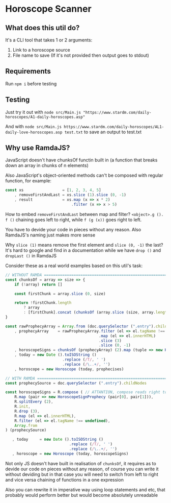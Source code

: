 # Horoscope Scanner

## What does this util do?

It's a CLI tool that takes 1 or 2 arguments:

1. Link to a horoscope source
2. File name to save (If it's not provided then output goes to stdout)

## Requirements

Run `npm i` before testing

## Testing

Just try it out with `node src/Main.js "https://www.stardm.com/daily-horoscopes/A1-daily-horoscopes.asp"`

And with `node src/Main.js https://www.stardm.com/daily-horoscopes/AL1-daily-love-horoscopes.asp test.txt` to save an output to test.txt

## Why use RamdaJS?

JavaScript doesn't have chunksOf functin built in (a function that breaks down an array in chunks of n elements)

Also JavaScript's object-oriented methods can't be composed with regular function, for example:

```javascript
const xs                 = [1, 2, 3, 4, 5]
    , removeFirstAndLast = xs.slice (1).slice (0, -1)
    , result             = xs.map (x => x * 2)
                             .filter (x => x > 5)

```

How to embed `removeFirstAndLast` between map and filter? `<object>.g (). f ()` chaining goes left to right, while `f (g (x))` goes right to left.

You have to devide your code in pieces without any reason. Also RamdaJS's naming just makes more sense

Why `slice (1)` means remove the first element and `slice (0, -1)` the last? It's hard to google and find in a documentation while we have `drop ()` and `dropLast ()` in RamdaJS

Consider these as a real world examples based on this util's task:
```javascript
// WITHOUT RAMDA ===================================================================================================
const chunksOf = array => size => {
    if (!array) return []

    const firstChunk = array.slice (0, size)

    return !firstChunk.length
        ? array
        : [firstChunk].concat (chunksOf (array.slice (size, array.length)) (size)) 
}

const rawProphecyArray = Array.from (doc.querySelector (".entry").childNodes)
    , prophecyArray    = rawProphecyArray.filter (el => el.tagName !== undefined)
                                         .map (el => el.innerHTML)
                                         .slice (3)
                                         .slice (0, -1)
    , horoscopeSigns = chunksOf (prophecyArray) (2).map (tuple => new HoroscopeSignProphecy (tuple[0], tuple[1]))
    , today = new Date ().toISOString ()
                         .replace (/T/, ' ')
                         .replace (/\..+/, '')
    , horoscope = new Horoscope (today, prophecises)

// WITH RAMDA ======================================================================================================
const prophecySource = doc.querySelector (".entry").childNodes

const horoscopeSigns = R.compose ( // ATTANTION, compose reads right to left, or down to up
    R.map (pair => new HoroscopeSignProphecy (pair[0], pair[1])),
    R.splitEvery (2),
    R.init,
    R.drop (3),
    R.map (el => el.innerHTML),
    R.filter (el => el.tagName !== undefined),
    Array.from
) (prophecySource)

   , today     = new Date ().toISOString ()
                            .replace (/T/, ' ')
                            .replace (/\..+/, '')
   , horoscope = new Horoscope (today, horoscopeSigns)
```
Not only JS doesn't have built in realisation of `chunksOf`, it requires as to devide our code on pieces without any reason, of course you can write it without deviding but in that case you will need to switch from left to right and vice versa chaining of functions in a one expression

Also you can rewrite it in imperative way using loop statements and etc, that probably would perform better but would become absolutely unreadable
